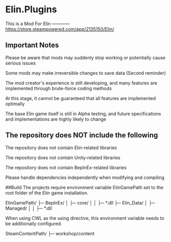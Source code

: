 # Elin.Plugins
This is a Mod For Elin ———— https://store.steampowered.com/app/2135150/Elin/

## Important Notes

Please be aware that mods may suddenly stop working or potentially cause serious issues

Some mods may make irreversible changes to save data (Second reminder)

The mod creator's experience is still developing, and many features are implemented through brute-force coding methods

At this stage, it cannot be guaranteed that all features are implemented optimally

The base Elin game itself is still in Alpha testing, and future specifications and implementations are highly likely to change

## The repository does NOT include the following

The repository does not contain Elin-related libraries

The repository does not contain Unity-related libraries

The repository does not contain BepInEx-related libraries

Please handle dependencies independently when modifying and compiling

##Build
The projects require environment variable ElinGamePath set to the root folder of the Elin game installation.

ElinGamePath/
├─ BepInEx/
│  ├─ core/
│  │  ├─ *.dll
├─ Elin_Data/
│  ├─ Managed/
│  │  ├─ *.dll

When using CWL as the using directive, this environment variable needs to be additionally configured.

SteamContentPath/
├─ workshop/content
